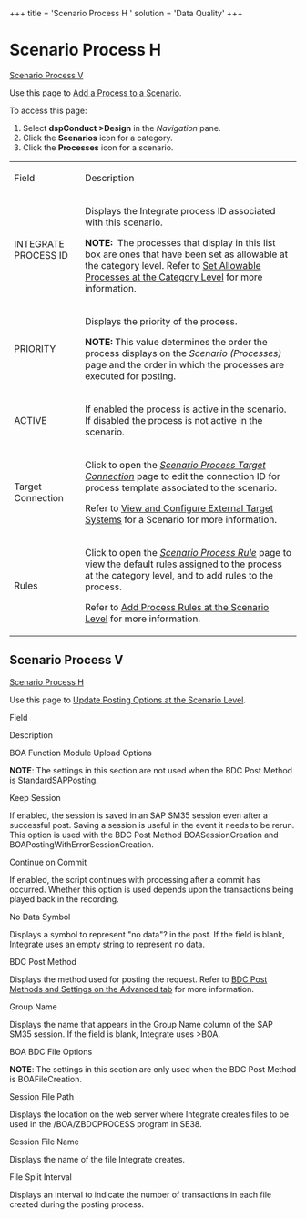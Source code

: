 +++
title = 'Scenario Process H  '
solution = 'Data Quality'
+++

# Scenario Process H  

[Scenario Process V](#Scenario)

<div class="use">

Use this page to [Add a Process to a
Scenario](../Use_Cases/Add_an_Integrate_Process_to_a_Scenario.htm).

</div>

To access this page:

1.  Select <span style="font-weight: bold;">dspConduct
    \></span>**Design** in the *Navigation* pane.
2.  Click the **Scenarios** icon for a category.
3.  Click the **Processes** icon for a scenario.

<table>
<tbody>
<tr class="odd">
<td><p>Field</p></td>
<td><p>Description</p></td>
</tr>
<tr class="even">
<td><p>INTEGRATE PROCESS ID</p></td>
<td><p>Displays the Integrate process ID associated with this scenario.</p>
<p><strong>NOTE:</strong>  The processes that display in this list box are ones that have been set as allowable at the category level. Refer to <a href="../Use_Cases/Set_Allowed_Processes_at_the_Category_Level.htm">Set Allowable Processes at the Category Level</a> for more information.</p></td>
</tr>
<tr class="odd">
<td><p>PRIORITY</p></td>
<td><p>Displays the priority of the process.</p>
<p><strong>NOTE:</strong> This value determines the order the process displays on the <em>Scenario (Processes)</em> page and the order in which the processes are executed for posting.</p></td>
</tr>
<tr class="even">
<td><p>ACTIVE</p></td>
<td><p>If enabled the process is active in the scenario. If disabled the process is not active in the scenario.</p></td>
</tr>
<tr class="odd">
<td><p>Target Connection</p></td>
<td><p>Click to open the <em><a href="Scenario_Process_Target_Connection.htm">Scenario Process Target Connection</a></em> page to edit the connection ID for process template associated to the scenario.</p>
<p>Refer to <a href="../Use_Cases/View_and_Configure_External_Target_Systems_Scnrio.htm">View and Configure External Target Systems</a> for a Scenario for more information.</p></td>
</tr>
<tr class="even">
<td><p>Rules</p></td>
<td><p>Click to open the <span style="font-style: italic;"><a href="Scenario_Process_Rule.htm">Scenario Process Rule</a></span> page to view the default rules assigned to the process at the category level, and to add rules to the process.</p>
<p>Refer to <a href="../Use_Cases/Add_Process_Rules_at_the_Scenario_Level.htm">Add Process Rules at the Scenario Level</a> for more information.</p></td>
</tr>
</tbody>
</table>

## <span id="Scenario"></span>Scenario Process V

[Scenario Process H](#)

<div class="use">

Use this page to [Update Posting Options at the Scenario
Level](../Use_Cases/Update_Posting_Options_at_the_Scenario_%20Level.htm).

</div>

Field

Description

BOA Function Module Upload Options

**NOTE**: The settings in this section are not used when the BDC Post
Method is StandardSAPPosting.

Keep Session

If enabled, the session is saved in an SAP SM35 session even after a
successful post. Saving a session is useful in the event it needs to be
rerun. This option is used with the BDC Post Method BOASessionCreation
and BOAPostingWithErrorSessionCreation.

Continue on Commit

If enabled, the script continues with processing after a commit has
occurred. Whether this option is used depends upon the transactions
being played back in the recording.

No Data Symbol

Displays a symbol to represent "no data"? in the post. If the field is
blank, Integrate uses an empty string to represent no data.

BDC Post Method

Displays the method used for posting the request. Refer to [BDC Post
Methods and Settings on the Advanced
tab](../../../Platform/Integrate/Page_Desc/BDCPostMethodsSettingsAdvTab.htm)
for more information.

Group Name

Displays the name that appears in the Group Name column of the SAP SM35
session. If the field is blank, Integrate uses \>BOA.

BOA BDC File Options

**NOTE**: The settings in this section are only used when the BDC Post
Method is BOAFileCreation.

Session File Path

Displays the location on the web server where Integrate creates files to
be used in the /BOA/ZBDCPROCESS program in SE38.

Session File Name

Displays the name of the file Integrate creates.

File Split Interval

Displays an interval to indicate the number of transactions in each file
created during the posting process.
